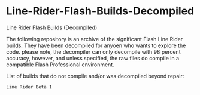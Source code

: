 # Line-Rider-Flash-Builds-Decompiled
Line Rider Flash Builds (Decompiled)

The following repository is an archive of the significant Flash Line Rider builds. They have been decompiled for anyoen who wants to explore the code. please note, the decompiler can only decompile with 98 percent accuracy, however, and unless specified, the raw files do compile in a compatible Flash Professional environment.

List of builds that do not compile and/or was decompiled beyond repair:
	
	Line Rider Beta 1
